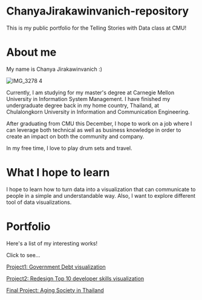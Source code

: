 # ChanyaJirakawinvanich-repository
This is my public portfolio for the Telling Stories with Data class at CMU!

# About me
My name is Chanya Jirakawinvanich :)

![IMG_3278 4](https://user-images.githubusercontent.com/33304924/101536293-ce456080-3967-11eb-95eb-c1bb2b933ad8.JPG)

Currently, I am studying for my master's degree at Carnegie Mellon University in Information System Management. I have finished my undergraduate degree back in my home country, Thailand, at Chulalongkorn University in Information and Communication Engineering.

After graduating from CMU this December, I hope to work on a job where I can leverage both technical as well as business knowledge in order to create an impact on both the community and company. 

In my free time, I love to play drum sets and travel.  


# What I hope to learn
I hope to learn how to turn data into a visualization that can communicate to people in a simple and understandable way. Also, I want to explore different tool of data visualizations.

# Portfolio

Here's a list of my interesting works!

Click to see... 

[Project1: Government Debt visualization](GovernmentDebt.md)

[Project2: Redesign Top 10 developer skills visualization](TopDeveloperSkills.md)

[Final Project: Aging Society in Thailand](FinalProject.md)
